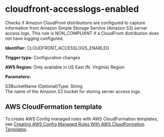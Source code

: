 # cloudfront\-accesslogs\-enabled<a name="cloudfront-accesslogs-enabled"></a>

Checks if Amazon CloudFront distributions are configured to capture information from Amazon Simple Storage Service \(Amazon S3\) server access logs\. This rule is NON\_COMPLIANT if a CloudFront distribution does not have logging configured\. 

**Identifier:** CLOUDFRONT\_ACCESSLOGS\_ENABLED

**Trigger type:** Configuration changes

**AWS Region:** Only available in US East \(N\. Virginia\) Region

**Parameters:**

S3BucketName \(Optional\)Type: String  
The name of the Amazon S3 bucket for storing server access logs\.

## AWS CloudFormation template<a name="w24aac11c29c17b7c35c15"></a>

To create AWS Config managed rules with AWS CloudFormation templates, see [Creating AWS Config Managed Rules With AWS CloudFormation Templates](aws-config-managed-rules-cloudformation-templates.md)\.